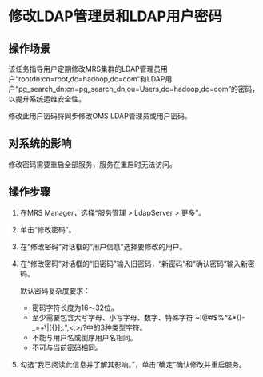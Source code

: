 # 修改LDAP管理员和LDAP用户密码<a name="ZH-CN_TOPIC_0042008031"></a>

## 操作场景<a name="section446724189518"></a>

该任务指导用户定期修改MRS集群的LDAP管理员用户“rootdn:cn=root,dc=hadoop,dc=com“和LDAP用户“pg\_search\_dn:cn=pg\_search\_dn,ou=Users,dc=hadoop,dc=com“的密码，以提升系统运维安全性。

修改此用户密码将同步修改OMS LDAP管理员或用户密码。

## 对系统的影响<a name="section2536914895153"></a>

修改密码需要重启全部服务，服务在重启时无法访问。

## 操作步骤<a name="section1075407895245"></a>

1.  在MRS Manager，选择“服务管理 \> LdapServer \> 更多”。
2.  单击“修改密码”。
3.  在“修改密码”对话框的“用户信息”选择要修改的用户。
4.  在“修改密码”对话框的“旧密码”输入旧密码，“新密码”和“确认密码”输入新密码。

    默认密码复杂度要求：

    -   密码字符长度为16～32位。
    -   至少需要包含大写字母、小写字母、数字、特殊字符\`\~!@\#$%^&\*\(\)-\_=+\\|\[\{\}\];:",<.\>/?中的3种类型字符。
    -   不能与用户名或倒序用户名相同。
    -   不可与当前密码相同。

5.  勾选“我已阅读此信息并了解其影响。”，单击“确定”确认修改并重启服务。


